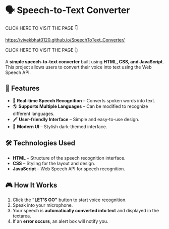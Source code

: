 # 🗣️ Speech-to-Text Converter

CLICK HERE TO VISIT THE PAGE 👇

https://vivekbhat0120.github.io/SpeechToText_Converter/

CLICK HERE TO VISIT THE PAGE 👆


A **simple speech-to-text converter** built using **HTML, CSS, and JavaScript**. This project allows users to convert their voice into text using the Web Speech API.

## 🚀 Features
- 🎤 **Real-time Speech Recognition** – Converts spoken words into text.
- 🌎 **Supports Multiple Languages** – Can be modified to recognize different languages.
- 🖋 **User-friendly Interface** – Simple and easy-to-use design.
- 🎨 **Modern UI** – Stylish dark-themed interface.


## 🛠 Technologies Used
- **HTML** – Structure of the speech recognition interface.
- **CSS** – Styling for the layout and design.
- **JavaScript** – Web Speech API for speech recognition.


## 🎮 How It Works
1. Click the **"LET'S GO"** button to start voice recognition.
2. Speak into your microphone.
3. Your speech is **automatically converted into text** and displayed in the textarea.
4. If an **error occurs**, an alert box will notify you.
